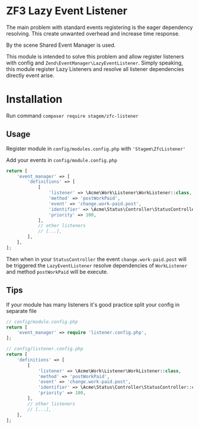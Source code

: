 # ZF3 Lazy Event Listener

The main problem with standard events registering is the eager dependency resolving. This create unwanted overhead
and increase time response.

By the scene Shared Event Manager is used.

This module is intended to solve this problem and allow register listeners with config and `Zend\EventManager\LazyEventListener`.
Simply speaking, this module register Lazy Listeners and resolve all listener dependencies directly event arise. 

# Installation
Run command `composer require stagem/zfc-listener`

## Usage
Register module in `config/modules.config.php` with `'Stagem\ZfcListener'`

Add your events in `config/module.config.php`
```php
return [
    'event_manager' => [
        'definitions' => [
            [
                'listener' => \Acme\Work\Listener\WorkListener::class,
                'method' => 'postWorkPaid',
                'event' => 'change.work-paid.post',
                'identifier' => \Acme\Status\Controller\StatusController::class,
                'priority' => 100,
            ],
            // other listeners
            // [...],
        ],
    ],
];
```

Then when in your `StatusController` the event `change.work-paid.post` will be triggered the `LazyEventListener` resolve 
dependencies of `WorkListener` and method `postWorkPaid` will be execute.

## Tips  
If your module has many listeners it's good practice split your config in separate file
```php
// config/module.config.php
return [
    'event_manager' => require 'listener.config.php',
];
```
```php
// config/listener.config.php
return [
    'definitions' => [
        [
            'listener' => \Acme\Work\Listener\WorkListener::class,
            'method' => 'postWorkPaid',
            'event' => 'change.work-paid.post',
            'identifier' => \Acme\Status\Controller\StatusController::class,
            'priority' => 100,
        ],
        // other listeners
        // [...],
    ],
];
```